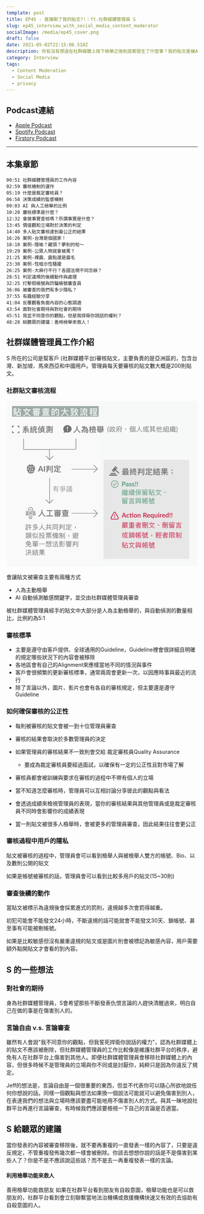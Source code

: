 ```yaml
---
template: post
title: EP45 - 是誰刪了我的貼文?!｜ft.社群媒體管理員 S
slug: ep45_interview_with_social_media_content_moderator
socialImage: /media/ep45_cover.png
draft: false
date: 2021-05-02T22:15:08.510Z
description: 你有沒有想過在社群媒體上按下檢舉之後到底都發生了什麼事？我的貼文是被AI還是某個人刪掉了？審查的參考準則是什麼？今天我們邀請到了身為社群媒體管理員的S和我們一起聊聊她的工作內容、審核機制和一般人對人工審查的誤解！
category: Interview
tags:
  - Content Moderation
  - Social Media
  - privacy
---
```

## Podcast連結

* [Apple Podcast](https://podcasts.apple.com/tw/podcast/%E8%B3%87%E5%AE%89%E8%A7%A3%E5%A3%93%E7%B8%AE/id1513276667?i=1000519759012)
* [Spotify Podcast](https://open.spotify.com/episode/28UksClvWjaoFrL6DSMrDe?si=WZjXXueSTWmtUwECMUzksg)
* [](https://open.spotify.com/episode/28UksClvWjaoFrL6DSMrDe?si=WZjXXueSTWmtUwECMUzksg)[Firstory Podcast](https://open.firstory.me/story/cko6jwy1bk8ro0973cnjnj7pa)

- - -

## 本集章節

`00:51 社群媒體管理員的工作內容`\
`02:59 審核機制的運作`\
`05:19 什麼是裁定審核員？`\
`06:58 決策成績的監督機制`\
`09:03 AI 與人工檢舉的比例`\
`10:20 審核標準是什麼？`\
`12:32 會做事實查核嗎？所謂事實是什麼？`\
`13:45 價值觀和立場對於決策的判定`\
`14:40 多人貼文審核達到最公正的結果`\
`16:26 案例-台灣是個國家！`\
`18:10 案例-隱喻？藏頭？夢到的啦～`\
`19:29 案例-公眾人物就會被罵？`\
`21:25 案例-裸露、露點還是露毛`\
`23:30 案例-性暗示性騷擾`\
`26:25 案例-大麻行不行？各國法規不同怎辦？`\
`28:51 判定違規的後續動作與處理`\
`32:25 打擊假帳號與詐騙帳號審查員`\
`36:06 被審查的我們有多少隱私？`\
`37:55 有趣經驗分享`\
`41:04 反覆觀看負面內容的心態調適`\
`43:54 面對社會期待與對社會的期待`\
`45:51 我並不同意你的觀點，但是我捍衛你說話的權利？`\
`48:28 給聽眾的建議：善用檢舉來救人！`

## 社群媒體管理員工作介紹

S 所在的公司是幫客戶 (社群媒體平台)審核貼文，主要負責的是亞洲區的，包含台灣、新加坡、馬來西亞和中國用戶。管理員每天要審核的貼文數大概是200則貼文。

### 社群貼文審核流程

![ContentModerator_workflow](/media/ContentModerator_workflow.png)

會讓貼文被審查主要有兩種方式

* 人為主動檢舉
* AI 自動偵測敏感關鍵字，並交由社群媒體管理員審查

被社群媒體管理員經手的貼文中大部分是人為主動檢舉的，與自動偵測的數量相比，比例約為5:1 

### 審核標準

* 主要是遵守由客戶提供、全球通用的Guideline，Guideline裡會很詳細且明確的規定哪些狀況下的內容會被移除
* 各地區會有自己的Alignment來應樣當地不同的情況與事件
* 客戶會很頻繁的更新審核標準，通常兩周會更新一次，以因應時事與最近的流行
* 除了言論以外，圖片、影片也會有各自的審核規定，但主要還是遵守Guideline

### 如何確保審核的公正性

* 每則被審核的貼文會被一到十位管理員審查
* 審核的結果會取決於多數管理員的決定
* 如果管理員的審核結果不一致則會交給 裁定審核員Quality Assurance

  * 要成為裁定審核員要經過面試，以確保有一定的公正性且對市場了解
* 審核員都會被訓練與要求在審核的過程中不帶有個人的立場
* 當不知道怎麼審核時，管理員可以互相討論分享彼此的觀點與看法
* 會透過成績來檢視管理員的表現，當你的審核結果與其他管理員或是裁定審核員不同時會影響你的成績表現
* 當一則貼文被很多人檢舉時，會被更多的管理員審查，因此結果往往會更公正

### 審核過程中用戶的隱私

貼文被審核的過程中，管理員會可以看到檢舉人與被檢舉人雙方的帳號、Bio、以及數則公開的貼文

如果是帳號被審核的話，管理員會可以看到比較多用戶的貼文(15~30則)

### 審查後續的動作

當貼文被標示為違規後會採累進式的罰則，違規越多次會罰得越重。

初犯可能會不能發文24小時，不斷違規的話可能就會不能發文30天、鎖帳號、甚至事有可能被刪帳號。

如果是比較敏感但沒有嚴重違規的貼文或是圖片則會被標記為敏感內容，用戶需要額外點開貼文才會看的到內容。

## S 的一些想法

### 對社會的期待

身為社群媒體管理員，S會希望那些不斷發表仇恨言論的人趕快清醒過來，明白自己在做的事是在傷害別人的。

### 言論自由 v.s. 言論審查

雖然有人會說"我不同意你的觀點，但我誓死捍衛你說話的權力"，認為社群媒體上的貼文不應該被刪除，但社群媒體管理員的工作比較像是維護社群平台的秩序，避免有人在社群平台上傷害到其他人。即便社群媒體管理員會移除社群媒體上的內容，但很多時候不是管理員的立場與你不同或是討厭你，純粹只是因為你違反了規定。

Jeff的想法是，言論自由是一個很重要的東西，但並不代表你可以隨心所欲地說任何你想說的話。同樣一個觀點與想法如果換一個說法可能就可以避免傷害到別人，在表達我們的想法與立場時應該要盡可能地用不傷害別人的方式。與其一昧地說社群平台再進行言論審查，有時候我們應該要檢視一下自己的言論是否適當。

## S 給聽眾的建議

當你發表的內容被審查移除後，就不要再重複的一直發表一樣的內容了，只要是違反規定，不管重複發佈幾次都一樣會被刪除。你該去想想你說的話是不是傷害到某些人了？你是不是不應該說這些話？而不是去一再重複發表一樣的言論。

#### 利用檢舉功能來救人

善用檢舉功能救朋友 如果在社群平台看到朋友有自殺意圖，檢舉功能也是可以救朋友的，社群平台看到會立刻聯繫當地法治機構或救援機構快速又有效的去協助有自殺意圖的人。